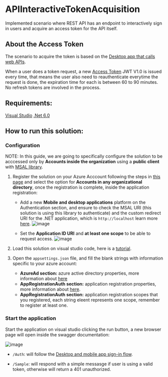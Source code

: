 # APIInteractiveTokenAcquisition
Implemented scenario where REST API has an endpoint to interactively sign in users and acquire an access token for the API itself.

## About the Access Token
The scenario to acquire the token is based on the [Desktop app that calls web APIs](https://docs.microsoft.com/en-us/azure/active-directory/develop/scenario-desktop-overview).

When a user does a token request, a new [Access Token](https://docs.microsoft.com/en-us/azure/active-directory/develop/access-tokens) JWT V1.0 is issued every time, that means the user also need to reauthenticate everytime the request is done, the expiration time for each is between 60 to 90 minutes. No refresh tokens are involved in the process.

## Requirements:
[Visual Studio](https://visualstudio.microsoft.com/ "Visual Studio")
[.Net 6.0](https://dotnet.microsoft.com/en-us/download/dotnet/6.0 ".Net 6.0")

## How to run this solution:

### Configuration
NOTE: In this guide, we are going to specifically configure the solution to be acccessed only by **Accounts inside the organization** using a **public client** with [MSAL library](https://docs.microsoft.com/en-us/azure/active-directory/develop/microsoft-identity-web "MSAL library").

1. Register the solution on your Azure Acccount following the steps in [this page](https://docs.microsoft.com/en-us/azure/active-directory/develop/quickstart-register-app#register-an-application "this page")  and select the option for **Accounts in any organizational directory**, once the registration is complete, inside the application registration:
	- Add a new **Mobile and desktop applications** platform on the Authentication section, and ensure to check the MSAL URI (this solution is using this library to authenticate) and the custom redirect URI for the .NET application, which is `http://localhost` learn more [here](https://docs.microsoft.com/en-us/azure/active-directory/develop/msal-net-instantiate-public-client-config-options "here").
  ![image](https://user-images.githubusercontent.com/19196644/171053160-c3db5f5c-05fc-46c0-9b4f-e4cece0a6243.png)
	
  	- Set the **Application ID URI** and **at least one scope** to be able to request access.
  ![image](https://user-images.githubusercontent.com/19196644/171053393-6ca4c019-0f1f-49c5-890a-6ff2ad641127.png)

2. Load this solution on visual studio code, here is a [tutorial](https://docs.microsoft.com/en-us/visualstudio/get-started/tutorial-open-project-from-repo?view=vs-2022 "tutorial").

3. Open the `appsettings.json` file, and fill the blank strings with information specific to your azure account:
	- **AzureAd section:** azure active directory properties, more information about [here](https://docs.microsoft.com/en-us/dotnet/api/microsoft.identity.web.microsoftidentitywebapiauthenticationbuilderextensions.addmicrosoftidentitywebapi?view=azure-dotnet "here")
	- **AppRegistrationAuth section:** application registration properties, more information about [here](https://docs.microsoft.com/en-us/dotnet/api/microsoft.identity.client.publicclientapplicationoptions?view=azure-dotnet "here").
	- **AppRegistrationAuth section:** application registration scopes that you registered, each string eleent represents one scope, remember to register at least one.

### Start the application
Start the application on visual studio clicking the run button, a new browser page will open inside the swagger documentation:

![image](https://user-images.githubusercontent.com/19196644/171053593-bbaab56f-b38e-41c8-8a7a-e12aa657b5fb.png)

- `/Auth`: will follow the [Desktop and mobile app sign-in flow](https://docs.microsoft.com/en-us/azure/active-directory/develop/app-sign-in-flow#desktop-and-mobile-app-sign-in-flow).

- `/Sample`: will respond with a simple messasge if user is using a valid token, otherwise will return a 401 unauthorized.
